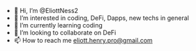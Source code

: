 - 👋 Hi, I’m @EliottNess2
- 👀 I’m interested in coding, DeFi, Dapps, new techs in general
- 🌱 I’m currently learning coding
- 💞️ I’m looking to collaborate on DeFi
- 📫 How to reach me eliott.henry.pro@gmail.com

<!---
EliottNess2/EliottNess2 is a ✨ special ✨ repository because its `README.md` (this file) appears on your GitHub profile.
You can click the Preview link to take a look at your changes.
--->
